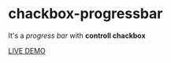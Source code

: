 # chackbox-progressbar
It's a *progress bar* with **controll chackbox**

[LIVE DEMO](https://raihanhosen01.github.io/chackbox-progressbar/)
